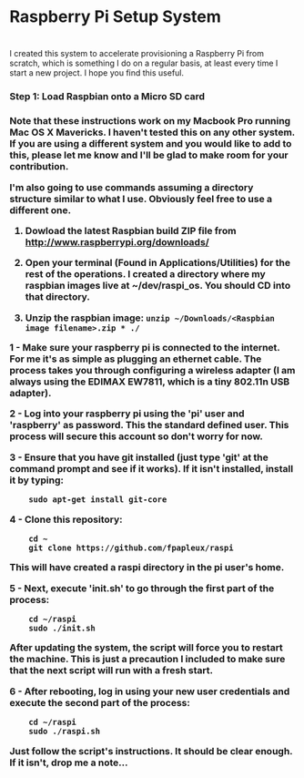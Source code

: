 #
# Raspberry Pi Setup System
#

I created this system to accelerate provisioning a Raspberry Pi from scratch, which is something I do on a regular basis, at least every time I start a new project. I hope you find this useful.

<h3>Step 1: Load Raspbian onto a Micro SD card<h3>

Note that these instructions work on my Macbook Pro running Mac OS X Mavericks. I haven't tested this on any other system. If you are using a different system and you would like to add to this, please let me know and I'll be glad to make room for your contribution.

I'm also going to use commands assuming a directory structure similar to what I use. Obviously feel free to use a different one.

1. Dowload the latest Raspbian build ZIP file from http://www.raspberrypi.org/downloads/

2. Open your terminal (Found in Applications/Utilities) for the rest of the operations. I created a directory where my raspbian images live at ~/dev/raspi_os. You should CD into that directory.

3. Unzip the raspbian image: ``` unzip ~/Downloads/<Raspbian image filename>.zip * ./ ```


1 - Make sure your raspberry pi is connected to the internet.  For me it's as simple as plugging an ethernet cable. The process takes you through configuring a wireless adapter (I am always using the EDIMAX EW7811, which is a tiny 802.11n USB adapter).

2 - Log into your raspberry pi using the 'pi' user and 'raspberry' as password. This the standard defined user. This process will secure this account so don't worry for now.

3 - Ensure that you have git installed (just type 'git' at the command prompt and see if it works). If it isn't installed, install it by typing:

```
	sudo apt-get install git-core
```

4 - Clone this repository: 

```
	cd ~
	git clone https://github.com/fpapleux/raspi
```
This will have created a raspi directory in the pi user's home.

5 - Next, execute 'init.sh' to go through the first part of the process:

```
	cd ~/raspi
	sudo ./init.sh
```
After updating the system, the script will force you to restart the machine. This is just a precaution I included to make sure that the next script will run with a fresh start.

6 - After rebooting, log in using your new user credentials and execute the second part of the process:

```
	cd ~/raspi
	sudo ./raspi.sh
```
Just follow the script's instructions. It should be clear enough. If it isn't, drop me a note...

